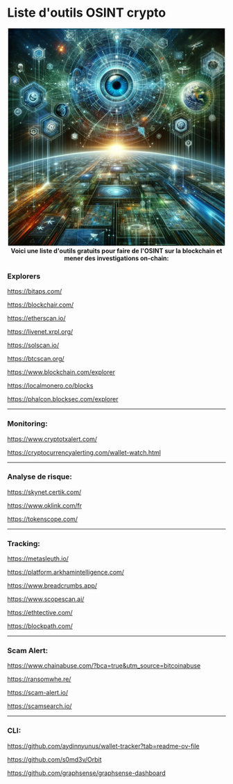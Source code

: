 # Liste d'outils OSINT crypto

<div align="center">
  <img src="https://github.com/AllyPry/Liste-d-outils-OSINT-crypto/blob/main/OSINT%20cover.png" width="500">
</div>

<div align="center">
 <strong>Voici une liste d'outils gratuits pour faire de l'OSINT sur la blockchain et mener des investigations on-chain:</strong>
</div>

### Explorers

https://bitaps.com/

https://blockchair.com/

https://etherscan.io/

https://livenet.xrpl.org/

https://solscan.io/

https://btcscan.org/

https://www.blockchain.com/explorer

https://localmonero.co/blocks

https://phalcon.blocksec.com/explorer

---

### Monitoring:

https://www.cryptotxalert.com/

https://cryptocurrencyalerting.com/wallet-watch.html

---

### Analyse de risque:

https://skynet.certik.com/

https://www.oklink.com/fr

https://tokenscope.com/

---

### Tracking:

https://metasleuth.io/

https://platform.arkhamintelligence.com/

https://www.breadcrumbs.app/

https://www.scopescan.ai/

https://ethtective.com/

https://blockpath.com/

---

### Scam Alert:

https://www.chainabuse.com/?bca=true&utm_source=bitcoinabuse

https://ransomwhe.re/

https://scam-alert.io/

https://scamsearch.io/

---

### CLI:

https://github.com/aydinnyunus/wallet-tracker?tab=readme-ov-file

https://github.com/s0md3v/Orbit

https://github.com/graphsense/graphsense-dashboard




